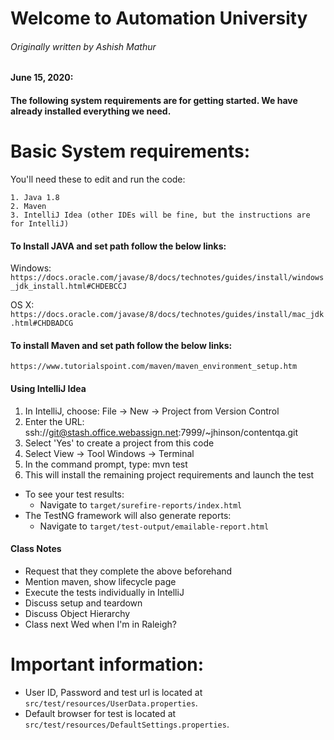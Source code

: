 ####
# Welcome to Automation University
###### Originally written by Ashish Mathur
#### June 15, 2020:
#### The following system requirements are for getting started. We have already installed everything we need.
#
# Basic System requirements:
You'll need these to edit and run the code:
```
1. Java 1.8
2. Maven
3. IntelliJ Idea (other IDEs will be fine, but the instructions are for IntelliJ)
```

#### To Install JAVA and set path follow the below links:
Windows: `https://docs.oracle.com/javase/8/docs/technotes/guides/install/windows_jdk_install.html#CHDEBCCJ`

OS X: `https://docs.oracle.com/javase/8/docs/technotes/guides/install/mac_jdk.html#CHDBADCG`

#### To install Maven and set path follow the below links:
`https://www.tutorialspoint.com/maven/maven_environment_setup.htm`

#### Using IntelliJ Idea ####
1. In IntelliJ, choose: File -> New -> Project from Version Control
1. Enter the URL: ssh://git@stash.office.webassign.net:7999/~jhinson/contentqa.git
1. Select 'Yes' to create a project from this code
1. Select View -> Tool Windows -> Terminal
1. In the command prompt, type: mvn test
1. This will install the remaining project requirements and launch the test
* To see your test results:
   - Navigate to `target/surefire-reports/index.html`
* The TestNG framework will also generate reports:
   - Navigate to `target/test-output/emailable-report.html`

#### Class Notes
* Request that they complete the above beforehand
* Mention maven, show lifecycle page
* Execute the tests individually in IntelliJ
* Discuss setup and teardown
* Discuss Object Hierarchy
* Class next Wed when I'm in Raleigh?

# Important information:
- User ID, Password and test url is located at `src/test/resources/UserData.properties`.
- Default browser for test is located at `src/test/resources/DefaultSettings.properties`. 

